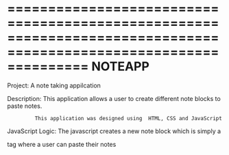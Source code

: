 ==================================================================================================================
                                                NOTEAPP
=================================================================================================================

Project: A note taking appilcation

Description: This application allows a user to create different note blocks to paste notes.  

             This application was designed using  HTML, CSS and JavaScript 

JavaScript Logic: 
	The javascript creates a new note block which is simply a <p> tag where a user can paste their notes
